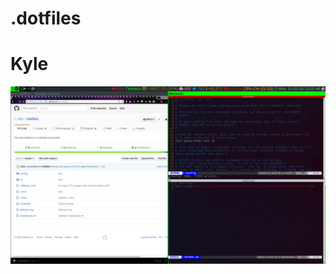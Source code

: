 # .dotfiles
# Kyle
![alt tag](https://raw.githubusercontent.com/kylesuero/.dotfiles/master/screenshot.png)

